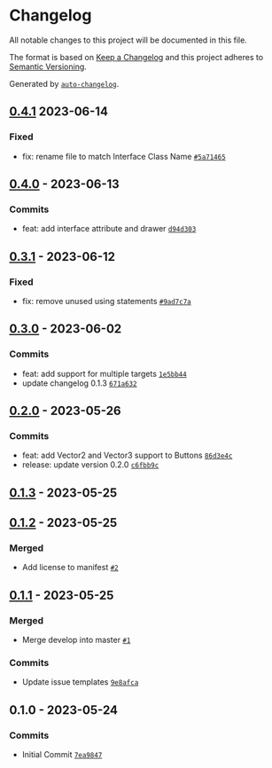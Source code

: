 # Changelog

All notable changes to this project will be documented in this file.

The format is based on [Keep a Changelog](https://keepachangelog.com/en/1.0.0/)
and this project adheres to [Semantic Versioning](https://semver.org/spec/v2.0.0.html).

Generated by [`auto-changelog`](https://github.com/CookPete/auto-changelog).

## [0.4.1](https://github.com/mariodebono/Unity-Helper-Inspector/compare/0.4.0...0.4.1) 2023-06-14

### Fixed

- fix: rename file to match Interface Class Name [`#5a71465`](https://github.com/mariodebono/Unity-Helper-Inspector//commit/5a7146541ffdadcd02a16b9c32df61a2ca374242)

## [0.4.0](https://github.com/mariodebono/Unity-Helper-Inspector/compare/0.3.1...0.4.0) - 2023-06-13

### Commits

- feat: add interface attribute and drawer [`d94d303`](https://github.com/mariodebono/Unity-Helper-Inspector/commit/d94d303c73f5343bb86aae7b635a80c57722ff54)

## [0.3.1](https://github.com/mariodebono/Unity-Helper-Inspector/compare/0.3.0...0.3.1) - 2023-06-12

### Fixed

- fix: remove unused using statements [`#9ad7c7a`](https://github.com/mariodebono/Unity-Helper-Inspector//commit/9ad7c7a9b3de91d3366e1c7d40ed9d31bb8d401e)

## [0.3.0](https://github.com/mariodebono/Unity-Helper-Inspector/compare/0.2.0...0.3.0) - 2023-06-02

### Commits

- feat: add support for multiple targets [`1e5bb44`](https://github.com/mariodebono/Unity-Helper-Inspector/commit/1e5bb448a6ef82ccd5628510bb33e5087dedc4b9)
- update changelog 0.1.3 [`671a632`](https://github.com/mariodebono/Unity-Helper-Inspector/commit/671a632c7ef25a57228305adc1d2f1f582268749)

## [0.2.0](https://github.com/mariodebono/Unity-Helper-Inspector/compare/0.1.3...0.2.0) - 2023-05-26

### Commits

- feat: add Vector2 and Vector3 support to Buttons [`86d3e4c`](https://github.com/mariodebono/Unity-Helper-Inspector/commit/86d3e4cd8075e84f7b59b2ea97ad08360cb5b93b)
- release: update version 0.2.0 [`c6fbb9c`](https://github.com/mariodebono/Unity-Helper-Inspector/commit/c6fbb9c2cffce12bb3e7623b13166e390d9d3774)

## [0.1.3](https://github.com/mariodebono/Unity-Helper-Inspector/compare/0.1.2...0.1.3) - 2023-05-25

## [0.1.2](https://github.com/mariodebono/Unity-Helper-Inspector/compare/0.1.1...0.1.2) - 2023-05-25

### Merged

- Add license to manifest [`#2`](https://github.com/mariodebono/Unity-Helper-Inspector/pull/2)

## [0.1.1](https://github.com/mariodebono/Unity-Helper-Inspector/compare/0.1.0...0.1.1) - 2023-05-25

### Merged

- Merge develop into master [`#1`](https://github.com/mariodebono/Unity-Helper-Inspector/pull/1)

### Commits

- Update issue templates [`9e8afca`](https://github.com/mariodebono/Unity-Helper-Inspector/commit/9e8afca2f6c4e4a29a9596035be56e5ee677cb36)

## 0.1.0 - 2023-05-24

### Commits

- Initial Commit [`7ea9847`](https://github.com/mariodebono/Unity-Helper-Inspector/commit/7ea984731aaaa8da8774941aa019c8d585d00086)
